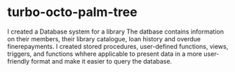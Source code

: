 # turbo-octo-palm-tree
I created a Database system for a library
The datbase contains information on their members, their library catalogue, loan history and overdue finerepayments.
I created stored procedures, user-defined functions, views, triggers, and functions whhere applicable to present data in a more user-friendly format and make it easier to query the database. 
